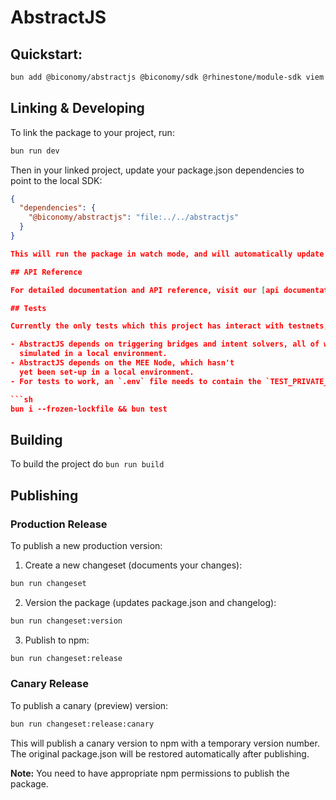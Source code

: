 # AbstractJS

## Quickstart:

```sh
bun add @biconomy/abstractjs @biconomy/sdk @rhinestone/module-sdk viem
```
## Linking & Developing

To link the package to your project, run:

```sh
bun run dev
```

Then in your linked project, update your package.json dependencies to point to the local SDK:

```json
{
  "dependencies": {
    "@biconomy/abstractjs": "file:../../abstractjs"
  }
}

This will run the package in watch mode, and will automatically update the package in your linked project.

## API Reference

For detailed documentation and API reference, visit our [api documentation here](https://bcnmy.github.io/abstractjs/).

## Tests

Currently the only tests which this project has interact with testnets, due to several limitations:

- AbstractJS depends on triggering bridges and intent solvers, all of which can't be properly
  simulated in a local environment.
- AbstractJS depends on the MEE Node, which hasn't
  yet been set-up in a local environment.
- For tests to work, an `.env` file needs to contain the `TEST_PRIVATE_KEY` variable!

```sh
bun i --frozen-lockfile && bun test
```


## Building 

To build the project do `bun run build`

## Publishing

### Production Release
To publish a new production version:

1. Create a new changeset (documents your changes):
```sh
bun run changeset
```

2. Version the package (updates package.json and changelog):
```sh
bun run changeset:version
```

3. Publish to npm:
```sh
bun run changeset:release
```

### Canary Release
To publish a canary (preview) version:
```sh
bun run changeset:release:canary
```

This will publish a canary version to npm with a temporary version number. The original package.json will be restored automatically after publishing.

**Note:** You need to have appropriate npm permissions to publish the package.
